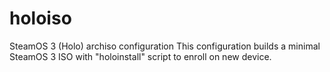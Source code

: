 # holoiso
SteamOS 3 (Holo) archiso configuration
This configuration builds a minimal SteamOS 3 ISO with "holoinstall" script to enroll on new device.
